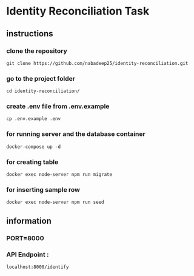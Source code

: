 
# Identity Reconciliation Task

## instructions 
### clone the repository
```
git clone https://github.com/nabadeep25/identity-reconciliation.git

```

### go to the project folder
```
cd identity-reconciliation/

```
### create .env file from .env.example
```
cp .env.example .env

```
 
### for running server and the database container
```
docker-compose up -d

```
 ### for creating table
 ```
 docker exec node-server npm run migrate

 ```
### for inserting sample row
 ```
 docker exec node-server npm run seed

 ```
## information
### PORT=8000
### API Endpoint :
```
localhost:8000/identify
```
